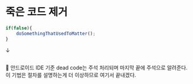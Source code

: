 # 죽은 코드 제거

```jsx
if(false){
	doSomethingThatUsedToMatter();
}
```

↓

```jsx

```

<aside>
💬 안드로이드 IDE 기준 dead code는 주석 처리되며 마지막 끝에 주석으로 알려준다. 이 기법은 절차를 설명하는게 더 이상하므로 여기서 끝내겠다.

</aside>
